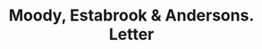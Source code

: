 ---
doi: 10.7916/D86M4K0N
date_other: '1890'
date_other_textual: 1890-1899
form: correspondence
genre:
- Letters (correspondence)
name:
- Moody, Estabrook & Andersons
object_in_context_url: https://biggert.cul.columbia.edu/items/view/ave_biggert_01792
subject_hierarchical_geographic:
- Boston, Massachusetts, United States
subject_name:
- Moody, Estabrook & Andersons
title: Moody, Estabrook & Andersons. Letter
sort_title: Moody, Estabrook & Andersons. Letter
call_number: ave_biggert_01792
coordinates:
- 42.35805555555556,-71.06361111111111
pid: ave_biggert_01792
identifiers: ave_biggert_01792
thumbnail: https://derivativo-1.library.columbia.edu/iiif/2/ldpd:490837/full/!256,256/0/native.jpg
permalink: "/biggert/ave_biggert_01792/"
layout: iiif-image-page
---